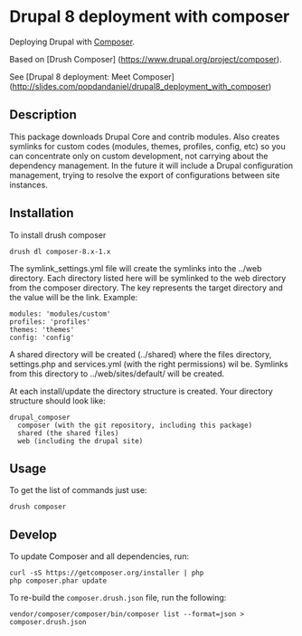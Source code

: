 # Drupal 8 deployment with composer

Deploying Drupal with [Composer](http://getcomposer.org).

Based on [Drush Composer] (https://www.drupal.org/project/composer).

See [Drupal 8 deployment: Meet Composer] (http://slides.com/popdandaniel/drupal8_deployment_with_composer)

## Description

This package downloads Drupal Core and contrib modules. Also creates symlinks
for custom codes (modules, themes, profiles, config, etc) so you can concentrate
only on custom development, not carrying about the dependency management. In the
future it will include a Drupal configuration management, trying to resolve the
export of configurations between site instances.

## Installation

To install drush composer

    drush dl composer-8.x-1.x

The symlink_settings.yml file will create the symlinks into the ../web directory.
Each directory listed here will be symlinked to the web directory from the
composer directory. The key represents the target directory and the value will
be the link. Example:

    modules: 'modules/custom'
    profiles: 'profiles'
    themes: 'themes'
    config: 'config'

A shared directory will be created (../shared) where the files directory,
settings.php and services.yml (with the right permissions) wil be. Symlinks from
this directory to ../web/sites/default/ will be created.

At each install/update the directory structure is created. Your directory
structure should look like:

    drupal_composer
      composer (with the git repository, including this package)
      shared (the shared files)
      web (including the drupal site)

## Usage

To get the list of commands just use:

    drush composer


## Develop

To update Composer and all dependencies, run:

    curl -sS https://getcomposer.org/installer | php
    php composer.phar update


To re-build the `composer.drush.json` file, run the following:

    vendor/composer/composer/bin/composer list --format=json > composer.drush.json

